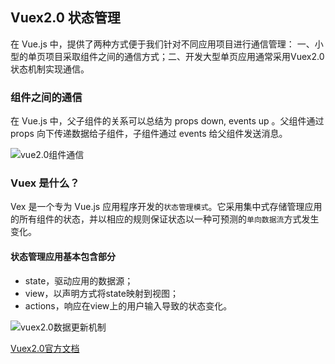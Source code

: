 ## Vuex2.0 状态管理

在 Vue.js 中，提供了两种方式便于我们针对不同应用项目进行通信管理： 一、小型的单页项目采取组件之间的通信方式；二、开发大型单页应用通常采用Vuex2.0 状态机制实现通信。

### 组件之间的通信
在 Vue.js 中，父子组件的关系可以总结为 props down, events up 。父组件通过 props 向下传递数据给子组件，子组件通过 events 给父组件发送消息。

![vue2.0组件通信](http://img.pfan123.com/vue2.0/props-events.png)

### Vuex 是什么？

Vex 是一个专为 Vue.js 应用程序开发的`状态管理模式`。它采用集中式存储管理应用的所有组件的状态，并以相应的规则保证状态以一种可预测的`单向数据流`方式发生变化。

#### 状态管理应用基本包含部分

- state，驱动应用的数据源；
- view，以声明方式将state映射到视图；
- actions，响应在view上的用户输入导致的状态变化。

![vuex2.0数据更新机制](http://img.pfan123.com/vue2.0/vuex.png)

[Vuex2.0官方文档](https://vuex.vuejs.org/zh-cn/state.html)


